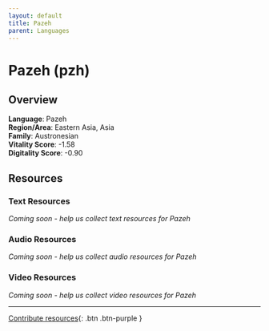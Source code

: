 ```yaml
---
layout: default
title: Pazeh
parent: Languages
---
```


# Pazeh (pzh)

## Overview

**Language**: Pazeh  
**Region/Area**: Eastern Asia, Asia  
**Family**: Austronesian  
**Vitality Score**: -1.58  
**Digitality Score**: -0.90  

## Resources

### Text Resources
*Coming soon - help us collect text resources for Pazeh*

### Audio Resources
*Coming soon - help us collect audio resources for Pazeh*

### Video Resources
*Coming soon - help us collect video resources for Pazeh*

---

[Contribute resources](https://fairtrain.github.io/){: .btn .btn-purple }
